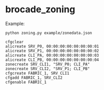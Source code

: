# brocade_zoning

Example:

`python zoning.py example/zonedata.json`
```
cfgclear
alicreate SRV_P0, 00:00:00:00:00:00:00:01
alicreate SRV_P1, 00:00:00:00:00:00:00:02
alicreate CLI_PA, 00:00:00:00:00:00:00:03
alicreate CLI_PB, 00:00:00:00:00:00:00:04
zonecreate SRV_CLI1, "SRV_P0; CLI_PA"
zonecreate SRV_CLI2, "SRV_P1; CLI_PB"
cfgcreate FABRIC_1, SRV_CLI1
cfgadd FABRIC_1, SRV_CLI2
cfgenable FABRIC_1
```
